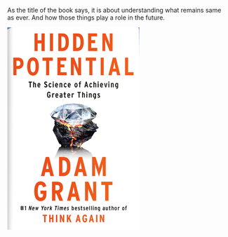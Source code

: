 As the title of the book says, it is about understanding what remains same as ever. And how those things play a role in the future.

![Same as Ever](same-as-ever.png)
